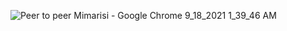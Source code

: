 ![Peer to peer Mimarisi - Google Chrome 9_18_2021 1_39_46 AM](https://user-images.githubusercontent.com/24686636/133860874-37ab348f-4655-4c9e-8be2-766f339cab49.png)

